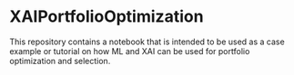 # XAIPortfolioOptimization
This repository contains a notebook that is intended to be used as a case example or tutorial on how ML and XAI can be used for portfolio optimization and selection.
